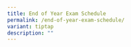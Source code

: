 ```yaml
---
title: End of Year Exam Schedule
permalink: /end-of-year-exam-schedule/
variant: tiptap
description: ""
---
```

